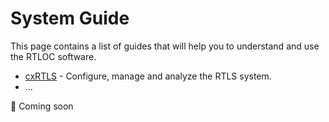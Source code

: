 # System Guide
This page contains a list of guides that will help you to understand and use the RTLOC software.
- [cxRTLS](cxRTLS.html) - Configure, manage and analyze the RTLS system.
- ...

:hammer: Coming soon